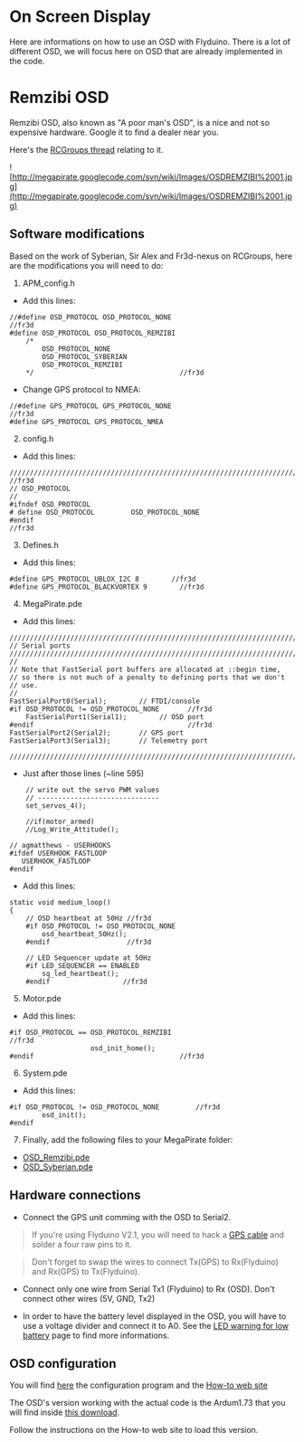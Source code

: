 # On Screen Display #

Here are informations on how to use an OSD with Flyduino.
There is a lot of different OSD, we will focus here on OSD that are already implemented in the code.

# Remzibi OSD #

Remzibi OSD, also known as "A poor man's OSD", is a nice and not so expensive hardware. Google it to find a dealer near you.

Here's the [RCGroups thread](http://www.rcgroups.com/forums/showthread.php?t=921467) relating to it.

![http://megapirate.googlecode.com/svn/wiki/Images/OSDREMZIBI%2001.jpg](http://megapirate.googlecode.com/svn/wiki/Images/OSDREMZIBI%2001.jpg)

## Software modifications ##

Based on the work of Syberian, Sir Alex and Fr3d-nexus on RCGroups, here are the modifications you will need to do:

1. APM\_config.h
  * Add this lines:
```
//#define OSD_PROTOCOL OSD_PROTOCOL_NONE                           //fr3d
#define OSD_PROTOCOL OSD_PROTOCOL_REMZIBI
    /*
        OSD_PROTOCOL_NONE
        OSD_PROTOCOL_SYBERIAN
        OSD_PROTOCOL_REMZIBI
    */                                    //fr3d
```
  * Change GPS protocol to NMEA:
```
//#define GPS_PROTOCOL GPS_PROTOCOL_NONE                                      //fr3d
#define GPS_PROTOCOL GPS_PROTOCOL_NMEA
```

2. config.h
  * Add this lines:
```
////////////////////////////////////////////////////////////////////////////// //fr3d
// OSD_PROTOCOL
//
#ifndef OSD_PROTOCOL
# define OSD_PROTOCOL         OSD_PROTOCOL_NONE
#endif                                                                            //fr3d
```

3. Defines.h
  * Add this lines:
```
#define GPS_PROTOCOL_UBLOX_I2C 8        //fr3d
#define GPS_PROTOCOL_BLACKVORTEX 9        //fr3d
```

4. MegaPirate.pde
  * Add this lines:
```
////////////////////////////////////////////////////////////////////////////////
// Serial ports
////////////////////////////////////////////////////////////////////////////////
//
// Note that FastSerial port buffers are allocated at ::begin time,
// so there is not much of a penalty to defining ports that we don't
// use.
//
FastSerialPort0(Serial);        // FTDI/console
#if OSD_PROTOCOL != OSD_PROTOCOL_NONE		//fr3d
	FastSerialPort1(Serial1);        // OSD port
#endif										//fr3d
FastSerialPort2(Serial2);       // GPS port
FastSerialPort3(Serial3);       // Telemetry port

////////////////////////////////////////////////////////////////////////////////
```
  * Just after those lines (~line 595)
```
	// write out the servo PWM values
	// ------------------------------
	set_servos_4();

	//if(motor_armed)
	//Log_Write_Attitude();

// agmatthews - USERHOOKS
#ifdef USERHOOK_FASTLOOP
   USERHOOK_FASTLOOP
#endif
```

  * Add this lines:
```
static void medium_loop()
{
	// OSD heartbeat at 50Hz //fr3d
	#if OSD_PROTOCOL != OSD_PROTOCOL_NONE
 		osd_heartbeat_50Hz();
	#endif					 //fr3d
	
	// LED Sequencer update at 50Hz
	#if LED_SEQUENCER == ENABLED
		sq_led_heartbeat(); 
	#endif					//fr3d
```

5. Motor.pde
  * Add this lines:
```
#if OSD_PROTOCOL == OSD_PROTOCOL_REMZIBI                                //fr3d
                    osd_init_home();
#endif                                    //fr3d
```

6. System.pde
  * Add this lines:
```
#if OSD_PROTOCOL != OSD_PROTOCOL_NONE         //fr3d
        osd_init();
#endif
```

7. Finally, add the following files to your MegaPirate folder:
  * [OSD\_Remzibi.pde](http://megapirate.googlecode.com/files/OSD_Remzibi.pde)
  * [OSD\_Syberian.pde](http://megapirate.googlecode.com/files/OSD_Syberian.pde)

## Hardware connections ##

  * Connect the GPS unit comming with the OSD to Serial2.

> If you're using Flyduino V2.1, you will need to hack a [GPS cable](http://flyduino.net/GPS-cable-20cm) and solder a four raw pins to it.

> Don't forget to swap the wires to connect Tx(GPS) to Rx(Flyduino) and Rx(GPS) to Tx(Flyduino).

  * Connect only one wire from Serial Tx1 (Flyduino) to Rx (OSD). Don't connect other wires (5V, GND, Tx2)

  * In order to have the battery level displayed in the OSD, you will have to use a voltage divider and connect it to A0. See the [LED warning for low battery](LEDwarning.md) page to find more informations.

## OSD configuration ##

You will find [here](http://www.happykillmore.com/Software/RemzibiOSD/Setup/Setup.exe) the configuration program and the [How-to web site](http://remzibiosd.happykillmore.com/)

The OSD's version working with the actual code is the Ardum1.73 that you will find inside [this download](http://www.rcgroups.com/forums/showatt.php?attachmentid=4317750&d=1317478636).

Follow the instructions on the How-to web site to load this version.